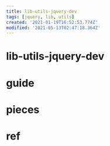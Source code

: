```yaml
---
title: lib-utils-jquery-dev
tags: [jquery, lib, utils]
created: '2021-01-19T16:52:53.774Z'
modified: '2021-05-13T02:47:18.364Z'
---
```


# lib-utils-jquery-dev

# guide

# pieces

# ref


